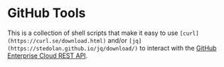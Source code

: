 # GitHub Tools

This is a collection of shell scripts that make it easy to use `[curl](https://curl.se/download.html)` and/or `[jq](https://stedolan.github.io/jq/download/)` to interact with the [GitHub Enterprise Cloud REST API](https://docs.github.com/en/enterprise-cloud@latest/rest).
